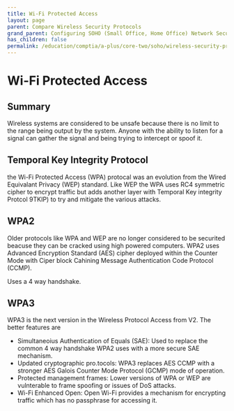 ```yaml
---
title: Wi-Fi Protected Access
layout: page
parent: Compare Wireless Security Protocols
grand_parent: Configuring SOHO (Small Office, Home Office) Network Security
has_children: false
permalink: /education/comptia/a-plus/core-two/soho/wireless-security-protocols/wifi-protected-access/
---
```


# Wi-Fi Protected Access

## Summary

Wireless systems are considered to be unsafe because there is no limit to the range being output by the system. Anyone with the ability to listen for a signal can gather the signal and being trying to intercept or spoof it.

## Temporal Key Integrity Protocol

the Wi-Fi Protected Access (WPA) protocal was an evolution from the Wired Equivalant Privacy (WEP) standard. Like WEP the WPA uses RC4 symmetric cipher to encrypt traffic but adds another layer with Temporal Key integrity Protcol 9TKIP) to try and mitigate the various attacks.

## WPA2

Older protocols like WPA and WEP are no longer considered to be securited beacuse they can be cracked using high powered computers. WPA2 uses Advanced Encryption Standard (AES) cipher deployed within the Counter Mode with Ciper block Cahining Message Authentication Code Protocol (CCMP).

Uses a 4 way handshake.

## WPA3

WPA3 is the next version in the Wireless Protocol Access from V2. The better features are

- Simultaneoius Authentication of Equals (SAE): Used to replace the common 4 way handshake WPA2 uses with a more secure SAE mechanism.
- Updated cryptographic pro.tocols: WPA3 replaces AES CCMP with a stronger AES Galois Counter Mode Protocol (GCMP) mode of operation.
- Protected management frames: Lower versions of WPA or WEP are vulnterable to frame spoofing or issues of DoS attacks.
- Wi-Fi Enhanced Open: Open Wi-Fi provides a mechanism for encrypting traffic which has no passphrase for accessing it.

